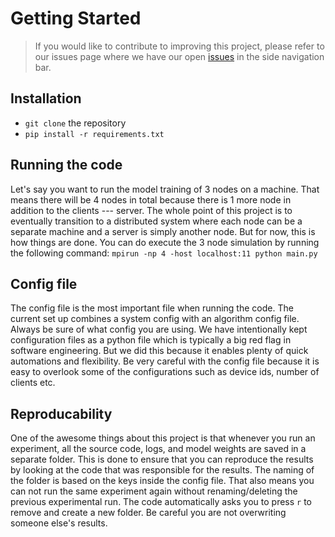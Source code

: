 # Getting Started

> If you would like to contribute to improving this project, please refer to our issues page where we have our open [issues](github.com/redacted/sonar/issues) in the side navigation bar.

## Installation

- `git clone` the repository
- `pip install -r requirements.txt`

## Running the code

Let's say you want to run the model training of 3 nodes on a machine. That means there will be 4 nodes in total because there is 1 more node in addition to the clients --- server.
The whole point of this project is to eventually transition to a distributed system where each node can be a separate machine and a server is simply another node. But for now, this is how things are done.
You can do execute the 3 node simulation by running the following command:
`mpirun -np 4 -host localhost:11 python main.py`

## Config file

The config file is the most important file when running the code. The current set up combines a system config with an algorithm config file. Always be sure of what config you are using. We have intentionally kept configuration files as a python file which is typically a big red flag in software engineering. But we did this because it enables plenty of quick automations and flexibility. Be very careful with the config file because it is easy to overlook some of the configurations such as device ids, number of clients etc.

## Reproducability

One of the awesome things about this project is that whenever you run an experiment, all the source code, logs, and model weights are saved in a separate folder. This is done to ensure that you can reproduce the results by looking at the code that was responsible for the results. The naming of the folder is based on the keys inside the config file. That also means you can not run the same experiment again without renaming/deleting the previous experimental run. The code automatically asks you to press `r` to remove and create a new folder. Be careful you are not overwriting someone else's results.
